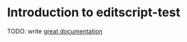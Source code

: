 # Introduction to editscript-test

TODO: write [great documentation](http://jacobian.org/writing/what-to-write/)
